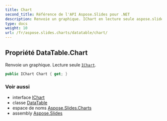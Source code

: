 ```yaml
---
title: Chart
second_title: Référence de l'API Aspose.Slides pour .NET
description: Renvoie un graphique. IChart en lecture seule aspose.slides.charts/ichart.
type: docs
weight: 10
url: /fr/aspose.slides.charts/datatable/chart/
---
```


## Propriété DataTable.Chart

Renvoie un graphique. Lecture seule [`IChart`](../../ichart).

```csharp
public IChart Chart { get; }
```

### Voir aussi

* interface [IChart](../../ichart)
* classe [DataTable](../../datatable)
* espace de noms [Aspose.Slides.Charts](../../datatable)
* assembly [Aspose.Slides](../../../)

<!-- NE PAS ÉDITER : généré par xmldocmd pour Aspose.Slides.dll -->